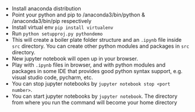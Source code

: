 * Install anaconda distribution
* Point your python and pip to /anaconda3/bin/python & /anaconda3/bin/pip respectively
* Install virtual env `pip install virtualenv`
* Run `python setupproj.py pythondemo`
* This will create a boiler plate folder structure and an `.ipynb` file inside `src` directory. You can create other python modules and packages in `src` directory.
* New jupyter notebook will open up in your browser.
* Play with `.ipynb` files in browser, and with python modules and packages in some IDE that provides good python syntax support, e.g. visual studio code, pycharm, etc.
* You can stop jupyter notebooks by `jupyter notebook stop <port number>`.
* You can start jupyter notebooks by `jupyter notebook`. The directory from where you run the command will become your home directory